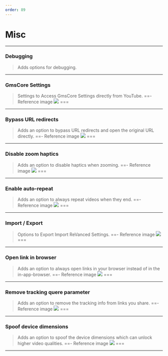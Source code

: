 ```yaml
---
order: 89
---
```

# Misc
---
### Debugging
> Adds options for debugging.
---
### GmsCore Settings
> Settings to Access GmsCore Settings directly from YouTube.
==- Reference image
![](/assets/ytrv/misc/..............)
===
---
### Bypass URL redirects
> Adds an option to bypass URL redirects and open the original URL directly.
==- Reference image
![](/assets/ytrv/misc/..............)
===
---
### Disable zoom haptics
> Adds an option to disable haptics when zooming.
==- Reference image
![](/assets/ytrv/misc/..............)
===
---
### Enable auto-repeat
> Adds an option to always repeat videos when they end.
==- Reference image
![](/assets/ytrv/misc/..............)
===
---
### Import / Export
> Options to Export Import ReVanced Settings.
==- Reference image
![](/assets/ytrv/misc/..............)
===
---
### Open link in browser
> Adds an option to always open links in your browser instead of in the in-app-browser.
==- Reference image
![](/assets/ytrv/misc/..............)
===
---
### Remove tracking quere parameter
> Adds an option to remove the tracking info from links you share.
==- Reference image
![](/assets/ytrv/misc/..............)
===
---
### Spoof device dimensions
> Adds an option to spoof the device dimensions which can unlock higher video qualities.
==- Reference image
![](/assets/ytrv/misc/..............)
===
---